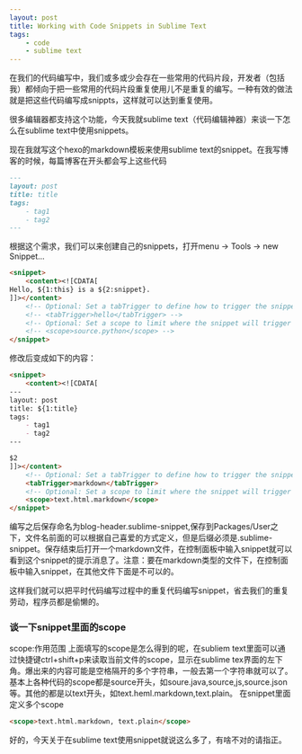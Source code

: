 ```yaml
---
layout: post
title: Working with Code Snippets in Sublime Text
tags:
	- code
	- sublime text
---
```


在我们的代码编写中，我们或多或少会存在一些常用的代码片段，开发者（包括我）都倾向于把一些常用的代码片段重复使用儿不是重复的编写。一种有效的做法就是把这些代码编写成snippts，这样就可以达到重复使用。

很多编辑器都支持这个功能，今天我就sublime text（代码编辑神器）来谈一下怎么在sublime text中使用snippets。
<!-- more -->
现在我就写这个hexo的markdown模板来使用sublime text的snippet。在我写博客的时候，每篇博客在开头都会写上这些代码

```markdown
---
layout: post
title: title
tags:
	- tag1
	- tag2
---
```
根据这个需求，我们可以来创建自己的snippets，打开menu -> Tools -> new Snippet...
```markdown
<snippet>
	<content><![CDATA[
Hello, ${1:this} is a ${2:snippet}.
]]></content>
	<!-- Optional: Set a tabTrigger to define how to trigger the snippet -->
	<!-- <tabTrigger>hello</tabTrigger> -->
	<!-- Optional: Set a scope to limit where the snippet will trigger -->
	<!-- <scope>source.python</scope> -->
</snippet>
```
修改后变成如下的内容：
```markdown
<snippet>
	<content><![CDATA[
---
layout: post
title: ${1:title}
tags:
	- tag1
	- tag2
---

$2
]]></content>
	<!-- Optional: Set a tabTrigger to define how to trigger the snippet -->
	<tabTrigger>markdown</tabTrigger>
	<!-- Optional: Set a scope to limit where the snippet will trigger -->
	<scope>text.html.markdown</scope>
</snippet>
```
编写之后保存命名为blog-header.sublime-snippet,保存到Packages/User之下，文件名前面的可以根据自己喜爱的方式定义，但是后缀必须是.sublime-snippet。保存结束后打开一个markdown文件，在控制面板中输入snippet就可以看到这个snippet的提示消息了。注意：要在markdown类型的文件下，在控制面板中输入snippet，在其他文件下面是不可以的。

这样我们就可以把平时代码编写过程中的重复代码编写snippet，省去我们的重复劳动，程序员都是偷懒的。

### 谈一下snippet里面的scope
scope:作用范围
上面填写的scope是怎么得到的呢，在subliem text里面可以通过快捷键ctrl+shift+p来读取当前文件的scope，显示在sublime tex界面的左下角。爆出来的内容可能是空格隔开的多个字符串，一般去第一个字符串就可以了。基本上各种代码的scope都是source开头，如soure.java,source,js,source.json等。其他的都是以text开头，如text.heml.markdown,text.plain。
在snippet里面定义多个scope
```markdown
<scope>text.html.markdown, text.plain</scope>
```
好的，今天关于在sublime text使用snippet就说这么多了，有啥不对的请指正。